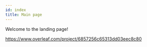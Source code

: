 ```yaml
---
id: index
title: Main page
---
```


Welcome to the landing page!

https://www.overleaf.com/project/6857256c65313dd03eec8c80
